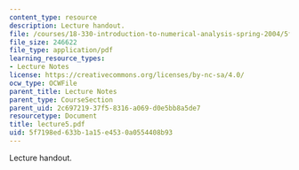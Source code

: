 ```yaml
---
content_type: resource
description: Lecture handout.
file: /courses/18-330-introduction-to-numerical-analysis-spring-2004/5f7198ed633b1a15e4530a0554408b93_lecture5.pdf
file_size: 246622
file_type: application/pdf
learning_resource_types:
- Lecture Notes
license: https://creativecommons.org/licenses/by-nc-sa/4.0/
ocw_type: OCWFile
parent_title: Lecture Notes
parent_type: CourseSection
parent_uid: 2c697219-37f5-8316-a069-d0e5bb8a5de7
resourcetype: Document
title: lecture5.pdf
uid: 5f7198ed-633b-1a15-e453-0a0554408b93
---
```

Lecture handout.
